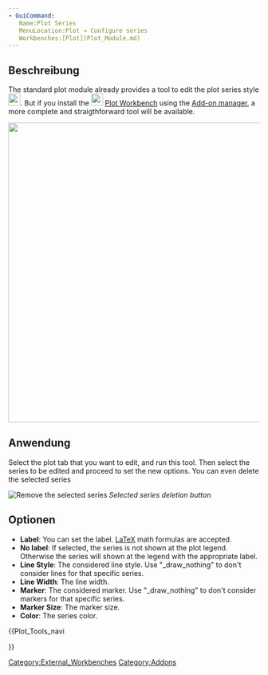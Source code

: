 ```yaml
---
- GuiCommand:
   Name:Plot Series
   MenuLocation:Plot → Configure series
‏‎   Workbenches:[Plot](Plot_Module.md)
---
```


## Beschreibung

The standard plot module already provides a tool to edit the plot series style <img alt="" src=images/Matplotlib_edit_subplot.png  style="width:24px;">. But if you install the <img alt="" src=images/Workbench_Plot.svg  style="width:24px;"> [Plot Workbench](Plot_Workbench.md) using the [Add-on manager](Std_AddonMgr.md), a more complete and straigthforward tool will be available.

<img alt="" src=images/Plot_MultiAxes_Example.png  style="width:600px;">

## Anwendung

Select the plot tab that you want to edit, and run this tool. Then select the series to be edited and proceed to set the new options. You can even delete the selected series

![Remove the selected series](images/Plot_Remove_Series.png ) *Selected series deletion button*

## Optionen

-   **Label**: You can set the label. [LaTeX](https://www.latex-project.org/) math formulas are accepted.
-   **No label**: If selected, the series is not shown at the plot legend. Otherwise the series will shown at the legend with the appropriate label.
-   **Line Style**: The considered line style. Use \"\_draw\_nothing\" to don\'t consider lines for that specific series.
-   **Line Width**: The line width.
-   **Marker**: The considered marker. Use \"\_draw\_nothing\" to don\'t consider markers for that specific series.
-   **Marker Size**: The marker size.
-   **Color**: The series color.





{{Plot_Tools_navi

}} 

[Category:External\_Workbenches](Category:External_Workbenches.md) [Category:Addons](Category:Addons.md)
